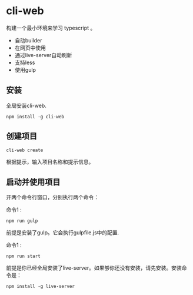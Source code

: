 # cli-web
构建一个最小环境来学习 typescript 。

- 自动builder
- 在网页中使用
- 通过live-server自动刷新
- 支持less
- 使用gulp


## 安装
全局安装cli-web.
```
npm install -g cli-web
```

## 创建项目
```
cli-web create 
```
根据提示，输入项目名称和提示信息。



## 启动并使用项目

开两个命令行窗口，分别执行两个命令：

命令1 : 

```
npm run gulp
```
前提是安装了gulp。它会执行gulpfile.js中的配置.

命令1 : 

```
npm run start
```
前提是你已经全局安装了live-server。如果够你还没有安装，请先安装。安装命令是：
````
npm install -g live-server
````





















